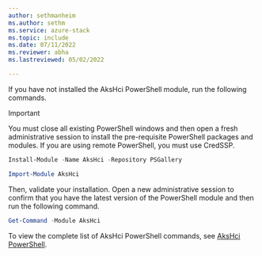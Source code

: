 ```yaml
---
author: sethmanheim
ms.author: sethm
ms.service: azure-stack
ms.topic: include
ms.date: 07/11/2022
ms.reviewer: abha
ms.lastreviewed: 05/02/2022

---
```


If you have not installed the AksHci PowerShell module, run the following commands.

> [!IMPORTANT]  
> You must close all existing PowerShell windows and then open a fresh administrative session to install the pre-requisite PowerShell packages and modules. If you are using remote PowerShell, you must use CredSSP.

```powershell
Install-Module -Name AksHci -Repository PSGallery
```

```powershell
Import-Module AksHci
```

Then, validate your installation. Open a new administrative session to confirm that you have the latest version of the PowerShell module and then run the following command.

```powershell
Get-Command -Module AksHci
```

To view the complete list of AksHci PowerShell commands, see [AksHci PowerShell](../reference/ps/index.md).

